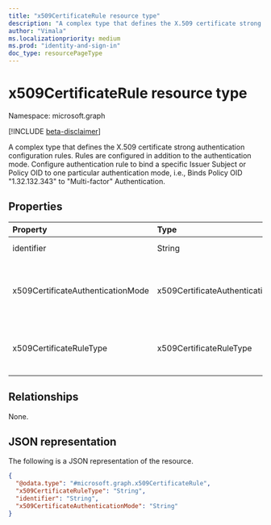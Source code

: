 ```yaml
---
title: "x509CertificateRule resource type"
description: "A complex type that defines the X.509 certificate strong authentication configuration rules. Rules are configured in addition to the authentication mode. Configure authentication rule to bind a specific Issuer Subject or Policy OID to one particular authentication mode, i.e., Binds Policy OID "1.32.132.343" to "Multi-factor" Authentication."
author: "Vimala"
ms.localizationpriority: medium
ms.prod: "identity-and-sign-in"
doc_type: resourcePageType
---
```


# x509CertificateRule resource type

Namespace: microsoft.graph

[!INCLUDE [beta-disclaimer](../../includes/beta-disclaimer.md)]

A complex type that defines the X.509 certificate strong authentication configuration rules. Rules are configured in addition to the authentication mode. Configure authentication rule to bind a specific Issuer Subject or Policy OID to one particular authentication mode, i.e., Binds Policy OID "1.32.132.343" to "Multi-factor" Authentication.

## Properties
|Property|Type|Description|
|:---|:---|:---|
|identifier|String|The identifier of the X.509 certificate.|
|x509CertificateAuthenticationMode|x509CertificateAuthenticationMode|The type of strong authentication mode, possible values are: `x509CertificateSingleFactor` and `x509CertificateMultiFactor`.|
|x509CertificateRuleType|x509CertificateRuleType|The type of the X.509 certificate mode configuration rule,  possible values are: `issuerSubject` and `policyOID`.|

## Relationships
None.

## JSON representation
The following is a JSON representation of the resource.
<!-- {
  "blockType": "resource",
  "@odata.type": "microsoft.graph.x509CertificateRule"
}
-->
``` json
{
  "@odata.type": "#microsoft.graph.x509CertificateRule",
  "x509CertificateRuleType": "String",
  "identifier": "String",
  "x509CertificateAuthenticationMode": "String"
}
```

